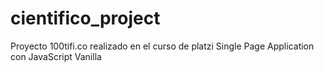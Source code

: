 # cientifico_project
Proyecto 100tifi.co realizado en el curso de platzi  Single Page Application con JavaScript Vanilla